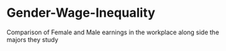 # Gender-Wage-Inequality
Comparison of Female and Male earnings in the workplace along side the majors they study
